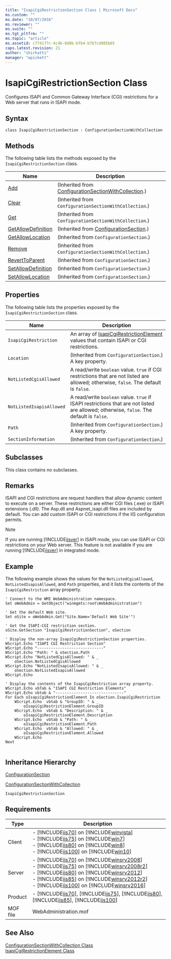 ```yaml
---
title: "IsapiCgiRestrictionSection Class | Microsoft Docs"
ms.custom: ""
ms.date: "10/07/2016"
ms.reviewer: ""
ms.suite: ""
ms.tgt_pltfrm: ""
ms.topic: "article"
ms.assetid: c774177c-4c4b-8d8b-bfb4-b7b7cd985b65
caps.latest.revision: 21
author: "shirhatti"
manager: "wpickett"
---
```

# IsapiCgiRestrictionSection Class
Configures ISAPI and Common Gateway Interface (CGI) restrictions for a Web server that runs in ISAPI mode.  
  
## Syntax  
  
```vbs  
class IsapiCgiRestrictionSection : ConfigurationSectionWithCollection  
```  
  
## Methods  
 The following table lists the methods exposed by the `IsapiCgiRestrictionSection` class.  
  
|Name|Description|  
|----------|-----------------|  
|[Add](../../reference/admin/configurationsectionwithcollection-add-method.md)|(Inherited from [ConfigurationSectionWithCollection](../../reference/admin/configurationsectionwithcollection-class.md).)|  
|[Clear](../../reference/admin/configurationsectionwithcollection-clear-method.md)|(Inherited from `ConfigurationSectionWithCollection`.)|  
|[Get](../../reference/admin/configurationsectionwithcollection-get-method.md)|(Inherited from `ConfigurationSectionWithCollection`.)|  
|[GetAllowDefinition](../../reference/admin/configurationsection-getallowdefinition-method.md)|(Inherited from [ConfigurationSection](../../reference/admin/configurationsection-class1.md).)|  
|[GetAllowLocation](../../reference/admin/configurationsection-getallowlocation-method.md)|(Inherited from `ConfigurationSection`.)|  
|[Remove](../../reference/admin/configurationsectionwithcollection-remove-method.md)|(Inherited from `ConfigurationSectionWithCollection`.)|  
|[RevertToParent](../../reference/admin/configurationsection-reverttoparent-method.md)|(Inherited from `ConfigurationSection`.)|  
|[SetAllowDefinition](../../reference/admin/configurationsection-setallowdefinition-method.md)|(Inherited from `ConfigurationSection`.)|  
|[SetAllowLocation](../../reference/admin/configurationsection-setallowlocation-method.md)|(Inherited from `ConfigurationSection`.)|  
  
## Properties  
 The following table lists the properties exposed by the `IsapiCgiRestrictionSection` class.  
  
|Name|Description|  
|----------|-----------------|  
|`IsapiCgiRestriction`|An array of [IsapiCgiRestrictionElement](../../reference/admin/isapicgirestrictionelement-class.md) values that contain ISAPI or CGI restrictions.|  
|`Location`|(Inherited from `ConfigurationSection`.) A key property.|  
|`NotListedCgisAllowed`|A read/write `boolean` value. `true` if CGI restrictions that are not listed are allowed; otherwise, `false`. The default is `false`.|  
|`NotListedIsapisAllowed`|A read/write `boolean` value. `true` if ISAPI restrictions that are not listed are allowed; otherwise, `false`. The default is `false`.|  
|`Path`|(Inherited from `ConfigurationSection`.) A key property.|  
|`SectionInformation`|(Inherited from `ConfigurationSection`.)|  
  
## Subclasses  
 This class contains no subclasses.  
  
## Remarks  
 ISAPI and CGI restrictions are request handlers that allow dynamic content to execute on a server. These restrictions are either CGI files (.exe) or ISAPI extensions (.dll). The Asp.dll and Aspnet_isapi.dll files are included by default. You can add custom ISAPI or CGI restrictions if the IIS configuration permits.  
  
> [!NOTE]
>  If you are running [!INCLUDE[iisver](../../reference/admin/includes/iisver-md.md)] in ISAPI mode, you can use ISAPI or CGI restrictions on your Web server. This feature is not available if you are running [!INCLUDE[iisver](../../reference/admin/includes/iisver-md.md)] in integrated mode.  
  
## Example  
 The following example shows the values for the `NotListedCgisAllowed`, `NotListedIsapisAllowed`, and `Path` properties, and it lists the contents of the `IsapiCgiRestriction` array property.  
  
```  
' Connect to the WMI WebAdministration namespace.  
Set oWebAdmin = GetObject("winmgmts:root\WebAdministration")  
  
' Get the default Web site.  
Set oSite = oWebAdmin.Get("Site.Name='Default Web Site'")  
  
' Get the ISAPI-CGI restriction section.  
oSite.GetSection "IsapiCgiRestrictionSection", oSection  
  
' Display the non-array IsapiCgiRestrictionSection properties.  
WScript.Echo "ISAPI CGI Restriction Section"  
WScript.Echo "-----------------------------"  
WScript.Echo "Path: " & oSection.Path  
WScript.Echo "NotListedCgisAllowed: " & _  
    oSection.NotListedCgisAllowed  
WScript.Echo "NotListedIsapisAllowed: " & _  
    oSection.NotListedIsapisAllowed  
WScript.Echo   
  
' Display the contents of the IsapiCgiRestriction array property.  
WScript.Echo vbTab & "ISAPI CGI Restriction Elements"  
WScript.Echo vbtab & "------------------------------"  
For Each oIsapiCgiRestrictionElement In oSection.IsapiCgiRestriction  
    WScript.Echo  vbtab & "GroupID: " & _  
        oIsapiCgiRestrictionElement.GroupID  
    WScript.Echo  vbtab & "Description: " & _  
        oIsapiCgiRestrictionElement.Description  
    WScript.Echo  vbtab & "Path: " & _  
        oIsapiCgiRestrictionElement.Path  
    WScript.Echo  vbtab & "Allowed: " & _  
        oIsapiCgiRestrictionElement.Allowed  
    WScript.Echo  
Next  
  
```  
  
## Inheritance Hierarchy  
 [ConfigurationSection](../../reference/admin/configurationsection-class1.md)  
  
 [ConfigurationSectionWithCollection](../../reference/admin/configurationsectionwithcollection-class.md)  
  
 `IsapiCgiRestrictionSection`  
  
## Requirements  
  
|Type|Description|  
|----------|-----------------|  
|Client|-   [!INCLUDE[iis70](../../reference/admin/includes/iis70-md.md)] on [!INCLUDE[winvista](../../reference/admin/includes/winvista-md.md)]<br />-   [!INCLUDE[iis75](../../reference/admin/includes/iis75-md.md)] on [!INCLUDE[win7](../../reference/admin/includes/win7-md.md)]<br />-   [!INCLUDE[iis80](../../reference/admin/includes/iis80-md.md)] on [!INCLUDE[win8](../../reference/admin/includes/win8-md.md)]<br />-   [!INCLUDE[iis100](../../reference/admin/includes/iis100-md.md)] on [!INCLUDE[win10](../../reference/admin/includes/win10-md.md)]|  
|Server|-   [!INCLUDE[iis70](../../reference/admin/includes/iis70-md.md)] on [!INCLUDE[winsrv2008](../../reference/admin/includes/winsrv2008-md.md)]<br />-   [!INCLUDE[iis75](../../reference/admin/includes/iis75-md.md)] on [!INCLUDE[winsrv2008r2](../../reference/admin/includes/winsrv2008r2-md.md)]<br />-   [!INCLUDE[iis80](../../reference/admin/includes/iis80-md.md)] on [!INCLUDE[winsrv2012](../../reference/admin/includes/winsrv2012-md.md)]<br />-   [!INCLUDE[iis85](../../reference/admin/includes/iis85-md.md)] on [!INCLUDE[winsrv2012r2](../../reference/admin/includes/winsrv2012r2-md.md)]<br />-   [!INCLUDE[iis100](../../reference/admin/includes/iis100-md.md)] on [!INCLUDE[winsrv2016](../../reference/admin/includes/winsrv2016-md.md)]|  
|Product|-   [!INCLUDE[iis70](../../reference/admin/includes/iis70-md.md)], [!INCLUDE[iis75](../../reference/admin/includes/iis75-md.md)], [!INCLUDE[iis80](../../reference/admin/includes/iis80-md.md)], [!INCLUDE[iis85](../../reference/admin/includes/iis85-md.md)], [!INCLUDE[iis100](../../reference/admin/includes/iis100-md.md)]|  
|MOF file|WebAdministration.mof|  
  
## See Also  
 [ConfigurationSectionWithCollection Class](../../reference/admin/configurationsectionwithcollection-class.md)   
 [IsapiCgiRestrictionElement Class](../../reference/admin/isapicgirestrictionelement-class.md)